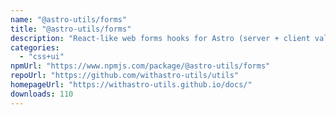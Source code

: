 ```yaml
---
name: "@astro-utils/forms"
title: "@astro-utils/forms"
description: "React-like web forms hooks for Astro (server + client validation)"
categories:
  - "css+ui"
npmUrl: "https://www.npmjs.com/package/@astro-utils/forms"
repoUrl: "https://github.com/withastro-utils/utils"
homepageUrl: "https://withastro-utils.github.io/docs/"
downloads: 110
---
```

